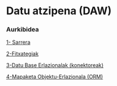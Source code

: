 # Datu atzipena (DAW)

### Aurkibidea

[1- Sarrera](01-Sarrera.md)

[2-Fitxategiak](02-Fitxategiak.md)

[3-Datu Base Erlazionalak (konektoreak)](03-DBrelazionalak.md)

[4-Mapaketa Objektu-Erlazionala (ORM)](04-ORM.md)
